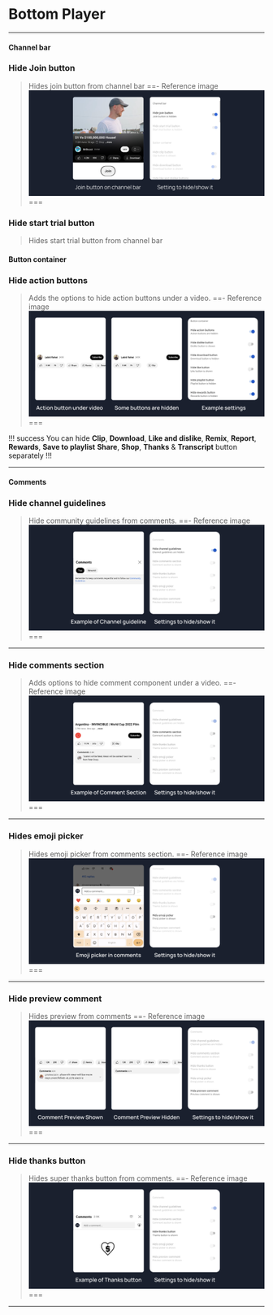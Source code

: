 # Bottom Player</summary>
---
#### Channel bar
### Hide Join button
> Hides join button from channel bar
==- Reference image
![](/assets/youtube/bottom-player/hide-join-button.jpg)
===
 
### Hide start trial button
> Hides start trial button from channel bar

#### Button container
### Hide action buttons
>Adds the options to hide action buttons under a video.
==- Reference image
![](/assets/youtube/bottom-player/hide-button-container.jpg)
===

!!! success
You can hide **Clip**, **Download**, **Like and dislike**, **Remix**, **Report**, **Rewards**, **Save to playlist** **Share**, **Shop**, **Thanks** & **Transcript** button separately</i></code>
!!!

---
#### Comments

### Hide channel guidelines
>Hide community guidelines from comments.
==- Reference image
![](/assets/youtube/bottom-player/hide-channel-guidelines.jpg)
===
---
### Hide comments section
>Adds options to hide comment component under a video.
==- Reference image
![](/assets/youtube/bottom-player/hide-comment-section.jpg)
===
---
### Hides emoji picker
>Hides emoji picker from comments section.
==- Reference image
![](/assets/youtube/bottom-player/Hide-Emoji-Picker.jpg)
===
---
### Hide preview comment
>Hides preview from comments
==- Reference image
![](/assets/youtube/bottom-player/hide-preview-comment.jpg)
===
---
### Hide thanks button
>Hides super thanks button from comments.
==- Reference image
![](/assets/youtube/bottom-player/hide-thanks-button.jpg)
===
---